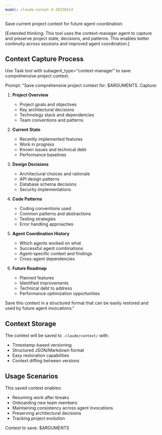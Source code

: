 ```yaml
---
model: claude-sonnet-4-20250514
---
```


Save current project context for future agent coordination:

[Extended thinking: This tool uses the context-manager agent to capture and preserve project state, decisions, and patterns. This enables better continuity across sessions and improved agent coordination.]

## Context Capture Process

Use Task tool with subagent_type="context-manager" to save comprehensive project context.

Prompt: "Save comprehensive project context for: $ARGUMENTS. Capture:

1. **Project Overview**
   - Project goals and objectives
   - Key architectural decisions
   - Technology stack and dependencies
   - Team conventions and patterns

2. **Current State**
   - Recently implemented features
   - Work in progress
   - Known issues and technical debt
   - Performance baselines

3. **Design Decisions**
   - Architectural choices and rationale
   - API design patterns
   - Database schema decisions
   - Security implementations

4. **Code Patterns**
   - Coding conventions used
   - Common patterns and abstractions
   - Testing strategies
   - Error handling approaches

5. **Agent Coordination History**
   - Which agents worked on what
   - Successful agent combinations
   - Agent-specific context and findings
   - Cross-agent dependencies

6. **Future Roadmap**
   - Planned features
   - Identified improvements
   - Technical debt to address
   - Performance optimization opportunities

Save this context in a structured format that can be easily restored and used by future agent invocations."

## Context Storage

The context will be saved to `.claude/context/` with:
- Timestamp-based versioning
- Structured JSON/Markdown format
- Easy restoration capabilities
- Context diffing between versions

## Usage Scenarios

This saved context enables:
- Resuming work after breaks
- Onboarding new team members
- Maintaining consistency across agent invocations
- Preserving architectural decisions
- Tracking project evolution

Context to save: $ARGUMENTS